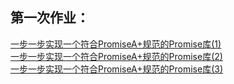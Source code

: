## 第一次作业：
[一步一步实现一个符合PromiseA+规范的Promise库(1)](https://www.jianshu.com/p/df8b0728d4fa) <br/>
[一步一步实现一个符合PromiseA+规范的Promise库(2)](https://www.jianshu.com/p/6cee86751edf) <br/>
[一步一步实现一个符合PromiseA+规范的Promise库(3)](https://www.jianshu.com/p/1af1cd2a4ee5) <br/>